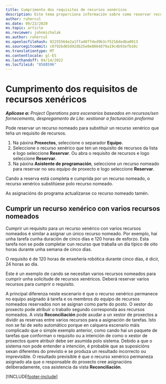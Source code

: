 ```yaml
---
title: Cumprimento dos requisitos de recursos xenéricos
description: Este tema proporciona información sobre como reservar recursos nomeados para un requisito de recursos xenérico.
author: ruhercul
ms.date: 09/23/2020
ms.topic: article
ms.reviewer: johnmichalak
ms.author: ruhercul
ms.openlocfilehash: 92255564e2a1ffa4077ded9b3cf5216dedba0913
ms.sourcegitcommit: c0792bd65d92db25e0e8864879a19c4b93efb10c
ms.translationtype: MT
ms.contentlocale: gl-ES
ms.lasthandoff: 04/14/2022
ms.locfileid: "8588596"
---
```

# <a name="generic-resource-requirement-fulfillment"></a>Cumprimento dos requisitos de recursos xenéricos

_**Aplícase a:** Project Operations para escenarios baseados en recursos/sen fornecemento, despregamento de Lite: xestionar a facturación proforma_

Pode reservar un recurso nomeado para substituír un recurso xenérico que teña un requisito de recursos.

1. Na páxina **Proxectos**, seleccione o separador **Equipo**.
2. Seleccione o recurso xenérico que ten un requisito de recursos da lista e logo seleccione **Reservar**. Ou abra o requisito de recursos e logo seleccione **Reservar**.
3. Na páxina **Asistente de programación**, seleccione un recurso nomeado para reservar no seu equipo de proxecto e logo seleccione **Reservar**.

Cando a reserva está completa e cumprida por un recurso nomeado, o recurso xenérico substitúese polo recurso nomeado.

As asignacións do programa actualízanse co recurso nomeado tamén.

## <a name="fulfill-a-generic-resource-with-multiple-named-resources"></a>Cumprir un recurso xenérico con varios recursos nomeados
Cumprir un requisito para un recurso xenérico con varios recursos nomeados é similar a asignar un único recurso nomeado. Por exemplo, hai unha tarefa cunha duración de cinco días e 120 horas de esforzo. Esta tarefa non se pode completar cun recurso que traballa un día típico de oito horas durante unha semana de cinco días. 

O requisito é de 120 horas de enxeñería robótica durante cinco días, é dicir, 24 horas ao día.

Este é un exemplo de cando se necesitan varios recursos nomeados para cumprir unha solicitude de recursos xenéricos. Deberá reservar varios recursos para cumprir o requisito.

A principal diferenza neste escenario é que o recurso xenérico permanece no equipo asignado á tarefa e os membros do equipo de recursos nomeados reservados non se asignan como parte do posto. O xestor do proxecto pode atribuír o traballo segundo corresponda aos recursos nomeados. A vista **Reconciliación** pode axudar a un xestor de proxectos a dividir as reservas entre varios recursos para a asignación de tarefas. Isto non se fai de xeito automático porque en calquera escenario máis complicado que o simple exemplo anterior, como cando hai un paquete de tarefas que conforman o requisito ou a intención de como o xestor de proxectos quere atribuír debe ser asumida polo sistema. Debido a que o sistema non pode entender a intención, é probable que as suposicións sexan diferentes do previsto e se produza un resultado incorrecto ou imprevisible. O resultado previsible é que o recurso xenérico permaneza asignado ata que o responsable do proxecto cree asignacións deliberadamente, coa asistencia da vista **Reconciliación**.




[!INCLUDE[footer-include](../includes/footer-banner.md)]